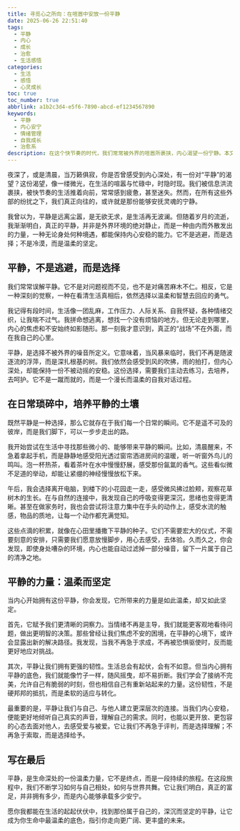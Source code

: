 ```yaml
---
title: 寻觅心之所向：在喧嚣中安放一份平静
date: 2025-06-26 22:51:40
tags:
  - 平静
  - 内心
  - 成长
  - 治愈
  - 生活感悟
categories:
  - 生活
  - 感悟
  - 心灵成长
toc: true
toc_number: true
abbrlink: a1b2c3d4-e5f6-7890-abcd-ef1234567890
keywords:
  - 平静
  - 内心安宁
  - 情绪管理
  - 自我成长
  - 治愈系
description: 在这个快节奏的时代，我们常常被外界的喧嚣所裹挟，内心渴望一份宁静。本文将带你一同探索平静的真谛，它并非逃避，而是一种选择，一种在日常琐碎中培养的温柔力量。愿我们都能在生活的起伏中，找到那份属于自己的，深沉而坚定的平静。
---
```


夜深了，或是清晨，当万籁俱寂，你是否曾感受到内心深处，有一份对“平静”的渴望？这份渴望，像一缕微光，在生活的喧嚣与忙碌中，时隐时现。我们被信息洪流裹挟，被快节奏的生活推着向前，常常感到疲惫，甚至迷失。然而，在所有这些外部的纷扰之下，我们真正向往的，或许就是那份能够安抚灵魂的宁静。

我曾以为，平静是远离尘嚣，是无欲无求，是生活再无波澜。但随着岁月的流逝，我渐渐明白，真正的平静，并非是外界环境的绝对静止，而是一种由内而外散发出的力量，一种无论身处何种境遇，都能保持内心安稳的能力。它不是逃避，而是选择；不是冷漠，而是温柔的坚定。

## 平静，不是逃避，而是选择

我们常常误解平静。它不是对问题视而不见，也不是对痛苦麻木不仁。相反，它是一种深刻的觉察，一种在看清生活真相后，依然选择以温柔和智慧去回应的勇气。

我记得有段时间，生活像一团乱麻，工作压力、人际关系、自我怀疑，各种情绪交织，让我喘不过气。我拼命想逃离，想找一个没有烦恼的地方。但无论走到哪里，内心的焦虑和不安始终如影随形。那一刻我才意识到，真正的“战场”不在外面，而在我自己的心里。

平静，是选择不被外界的噪音所定义。它意味着，当风暴来临时，我们不再是随波逐流的浮萍，而是深扎根基的树。我们依然会感受到风的吹拂，雨的拍打，但内心深处，却能保持一份不被动摇的安稳。这份选择，需要我们主动去练习，去培养，去呵护。它不是一蹴而就的，而是一个漫长而温柔的自我对话过程。

## 在日常琐碎中，培养平静的土壤

既然平静是一种选择，那么它就存在于我们每一个日常的瞬间。它不是遥不可及的彼岸，而是我们脚下，可以一步步走出的路。

我开始尝试在生活中寻找那些微小的、能够带来平静的瞬间。比如，清晨醒来，不急着拿起手机，而是静静地感受阳光透过窗帘洒进房间的温暖，听一听窗外鸟儿的鸣叫。泡一杯热茶，看着茶叶在水中慢慢舒展，感受那份氤氲的香气。这些看似微不足道的举动，却能让紧绷的神经慢慢放松下来。

午后，我会选择离开电脑，到楼下的小花园走一走，感受微风拂过脸颊，观察花草树木的生长。在与自然的连接中，我发现自己的呼吸变得更深沉，思绪也变得更清晰。甚至在做家务时，我也会尝试将注意力集中在手头的动作上，感受水流的触感，物品的质地，让每一个动作都充满觉知。

这些点滴的积累，就像在心田里播撒下平静的种子。它们不需要宏大的仪式，不需要刻意的安排，只需要我们愿意放慢脚步，用心去感受，去体验。久而久之，你会发现，即使身处嘈杂的环境，内心也能自动过滤掉一部分噪音，留下一片属于自己的清净之地。

## 平静的力量：温柔而坚定

当内心开始拥有这份平静，你会发现，它所带来的力量是如此温柔，却又如此坚定。

首先，它赋予我们更清晰的洞察力。当情绪不再是主导，我们就能更客观地看待问题，做出更明智的决策。那些曾经让我们焦虑不安的困境，在平静的心境下，或许会显露出新的解决路径。我发现，当我不再急于求成，不再被恐惧驱使时，反而能更好地应对挑战。

其次，平静让我们拥有更强的韧性。生活总会有起伏，会有不如意。但当内心拥有平静的底色，我们就能像竹子一样，随风摇曳，却不易折断。我们学会了接纳不完美，允许自己有脆弱的时刻，但也相信自己有重新站起来的力量。这份韧性，不是硬邦邦的抵抗，而是柔软的适应与转化。

最重要的是，平静让我们与自己、与他人建立更深层次的连接。当我们内心安稳，便能更好地倾听自己真实的声音，理解自己的需求。同时，也能以更开放、更包容的心态去面对他人，去感受爱与被爱。它让我们不再急于评判，而是选择理解；不再急于索取，而是选择给予。

## 写在最后

平静，是生命深处的一份温柔力量，它不是终点，而是一段持续的旅程。在这段旅程中，我们不断学习如何与自己相处，如何与世界共舞。它让我们明白，真正的富足，并非拥有多少，而是内心能够承载多少安宁。

愿你我都能在生活的起起伏伏中，找到那份属于自己的，深沉而坚定的平静，让它成为你生命中最温柔的底色，指引你走向更广阔、更丰盛的未来。
